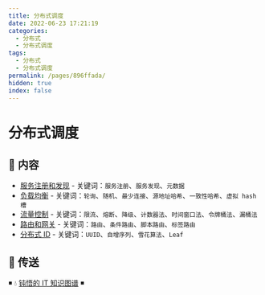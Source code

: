 ```yaml
---
title: 分布式调度
date: 2022-06-23 17:21:19
categories:
  - 分布式
  - 分布式调度
tags:
  - 分布式
  - 分布式调度
permalink: /pages/896ffada/
hidden: true
index: false
---
```


# 分布式调度

## 📖 内容

- [服务注册和发现](01.服务注册和发现.md) - 关键词：`服务注册`、`服务发现`、`元数据`
- [负载均衡](02.负载均衡.md) - 关键词：`轮询`、`随机`、`最少连接`、`源地址哈希`、`一致性哈希`、`虚拟 hash 槽`
- [流量控制](03.流量控制) - 关键词：`限流`、`熔断`、`降级`、`计数器法`、`时间窗口法`、`令牌桶法`、`漏桶法`
- [路由和网关](04.网关路由) - 关键词：`路由`、`条件路由`、`脚本路由`、`标签路由`
- [分布式 ID](05.分布式ID.md) - 关键词：`UUID`、`自增序列`、`雪花算法`、`Leaf`

## 🚪 传送

◾ 💧 [钝悟的 IT 知识图谱](https://dunwu.github.io/waterdrop/) ◾